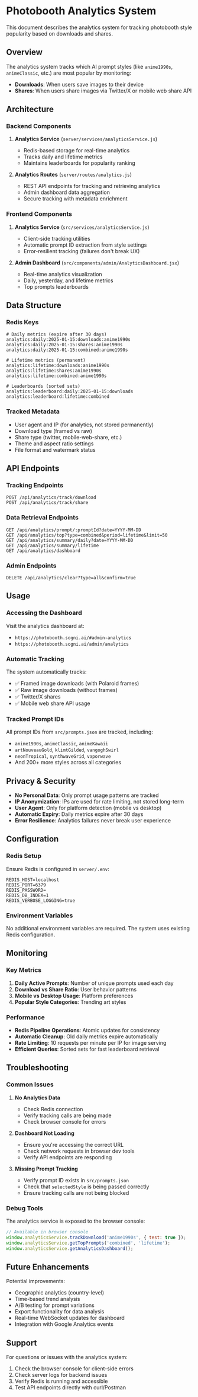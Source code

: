 # Photobooth Analytics System

This document describes the analytics system for tracking photobooth style popularity based on downloads and shares.

## Overview

The analytics system tracks which AI prompt styles (like `anime1990s`, `animeClassic`, etc.) are most popular by monitoring:
- **Downloads**: When users save images to their device
- **Shares**: When users share images via Twitter/X or mobile web share API

## Architecture

### Backend Components

1. **Analytics Service** (`server/services/analyticsService.js`)
   - Redis-based storage for real-time analytics
   - Tracks daily and lifetime metrics
   - Maintains leaderboards for popularity ranking

2. **Analytics Routes** (`server/routes/analytics.js`)
   - REST API endpoints for tracking and retrieving analytics
   - Admin dashboard data aggregation
   - Secure tracking with metadata enrichment

### Frontend Components

1. **Analytics Service** (`src/services/analyticsService.js`)
   - Client-side tracking utilities
   - Automatic prompt ID extraction from style settings
   - Error-resilient tracking (failures don't break UX)

2. **Admin Dashboard** (`src/components/admin/AnalyticsDashboard.jsx`)
   - Real-time analytics visualization
   - Daily, yesterday, and lifetime metrics
   - Top prompts leaderboards

## Data Structure

### Redis Keys

```
# Daily metrics (expire after 30 days)
analytics:daily:2025-01-15:downloads:anime1990s
analytics:daily:2025-01-15:shares:anime1990s
analytics:daily:2025-01-15:combined:anime1990s

# Lifetime metrics (permanent)
analytics:lifetime:downloads:anime1990s
analytics:lifetime:shares:anime1990s
analytics:lifetime:combined:anime1990s

# Leaderboards (sorted sets)
analytics:leaderboard:daily:2025-01-15:downloads
analytics:leaderboard:lifetime:combined
```

### Tracked Metadata

- User agent and IP (for analytics, not stored permanently)
- Download type (framed vs raw)
- Share type (twitter, mobile-web-share, etc.)
- Theme and aspect ratio settings
- File format and watermark status

## API Endpoints

### Tracking Endpoints

```http
POST /api/analytics/track/download
POST /api/analytics/track/share
```

### Data Retrieval Endpoints

```http
GET /api/analytics/prompt/:promptId?date=YYYY-MM-DD
GET /api/analytics/top?type=combined&period=lifetime&limit=50
GET /api/analytics/summary/daily?date=YYYY-MM-DD
GET /api/analytics/summary/lifetime
GET /api/analytics/dashboard
```

### Admin Endpoints

```http
DELETE /api/analytics/clear?type=all&confirm=true
```

## Usage

### Accessing the Dashboard

Visit the analytics dashboard at:
- `https://photobooth.sogni.ai/#admin-analytics`
- `https://photobooth.sogni.ai/admin/analytics`

### Automatic Tracking

The system automatically tracks:
- ✅ Framed image downloads (with Polaroid frames)
- ✅ Raw image downloads (without frames)
- ✅ Twitter/X shares
- ✅ Mobile web share API usage

### Tracked Prompt IDs

All prompt IDs from `src/prompts.json` are tracked, including:
- `anime1990s`, `animeClassic`, `animeKawaii`
- `artNouveauGold`, `klimtGilded`, `vangoghSwirl`
- `neonTropical`, `synthwaveGrid`, `vaporwave`
- And 200+ more styles across all categories

## Privacy & Security

- **No Personal Data**: Only prompt usage patterns are tracked
- **IP Anonymization**: IPs are used for rate limiting, not stored long-term
- **User Agent**: Only for platform detection (mobile vs desktop)
- **Automatic Expiry**: Daily metrics expire after 30 days
- **Error Resilience**: Analytics failures never break user experience

## Configuration

### Redis Setup

Ensure Redis is configured in `server/.env`:

```env
REDIS_HOST=localhost
REDIS_PORT=6379
REDIS_PASSWORD=
REDIS_DB_INDEX=1
REDIS_VERBOSE_LOGGING=true
```

### Environment Variables

No additional environment variables are required. The system uses existing Redis configuration.

## Monitoring

### Key Metrics

1. **Daily Active Prompts**: Number of unique prompts used each day
2. **Download vs Share Ratio**: User behavior patterns
3. **Mobile vs Desktop Usage**: Platform preferences
4. **Popular Style Categories**: Trending art styles

### Performance

- **Redis Pipeline Operations**: Atomic updates for consistency
- **Automatic Cleanup**: Old daily metrics expire automatically
- **Rate Limiting**: 10 requests per minute per IP for image serving
- **Efficient Queries**: Sorted sets for fast leaderboard retrieval

## Troubleshooting

### Common Issues

1. **No Analytics Data**
   - Check Redis connection
   - Verify tracking calls are being made
   - Check browser console for errors

2. **Dashboard Not Loading**
   - Ensure you're accessing the correct URL
   - Check network requests in browser dev tools
   - Verify API endpoints are responding

3. **Missing Prompt Tracking**
   - Verify prompt ID exists in `src/prompts.json`
   - Check that `selectedStyle` is being passed correctly
   - Ensure tracking calls are not being blocked

### Debug Tools

The analytics service is exposed to the browser console:

```javascript
// Available in browser console
window.analyticsService.trackDownload('anime1990s', { test: true });
window.analyticsService.getTopPrompts('combined', 'lifetime');
window.analyticsService.getAnalyticsDashboard();
```

## Future Enhancements

Potential improvements:
- Geographic analytics (country-level)
- Time-based trend analysis
- A/B testing for prompt variations
- Export functionality for data analysis
- Real-time WebSocket updates for dashboard
- Integration with Google Analytics events

## Support

For questions or issues with the analytics system:
1. Check the browser console for client-side errors
2. Check server logs for backend issues
3. Verify Redis is running and accessible
4. Test API endpoints directly with curl/Postman
